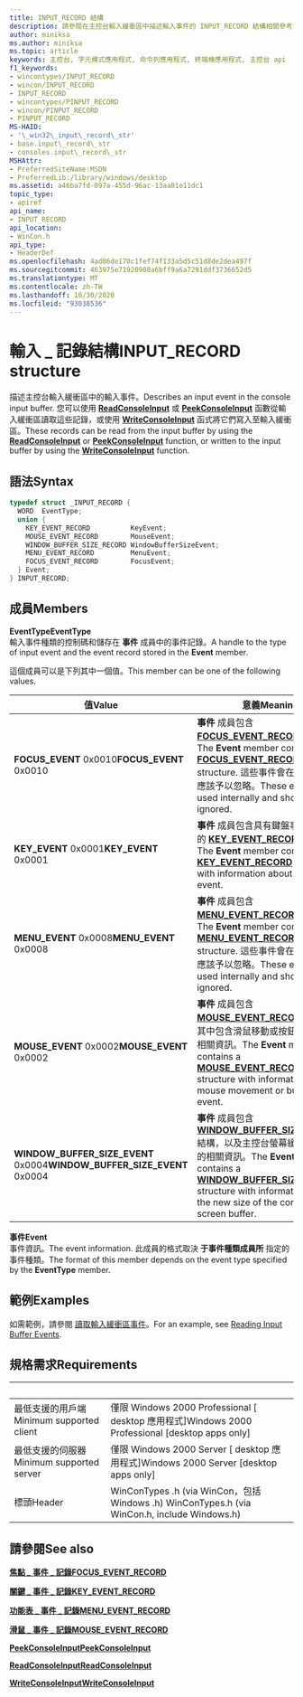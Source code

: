 ```yaml
---
title: INPUT_RECORD 結構
description: 請參閱在主控台輸入緩衝區中描述輸入事件的 INPUT_RECORD 結構相關參考資訊。
author: miniksa
ms.author: miniksa
ms.topic: article
keywords: 主控台, 字元模式應用程式, 命令列應用程式, 終端機應用程式, 主控台 api
f1_keywords:
- wincontypes/INPUT_RECORD
- wincon/INPUT_RECORD
- INPUT_RECORD
- wincontypes/PINPUT_RECORD
- wincon/PINPUT_RECORD
- PINPUT_RECORD
MS-HAID:
- '\_win32\_input\_record\_str'
- base.input\_record\_str
- consoles.input\_record\_str
MSHAttr:
- PreferredSiteName:MSDN
- PreferredLib:/library/windows/desktop
ms.assetid: a46ba7fd-097a-455d-96ac-13aa01e11dc1
topic_type:
- apiref
api_name:
- INPUT_RECORD
api_location:
- WinCon.h
api_type:
- HeaderDef
ms.openlocfilehash: 4ad86de170c1fef74f133a5d5c51d8de2dea497f
ms.sourcegitcommit: 463975e71920908a6bff9a6a7291ddf3736652d5
ms.translationtype: MT
ms.contentlocale: zh-TW
ms.lasthandoff: 10/30/2020
ms.locfileid: "93038536"
---
```

# <a name="input_record-structure"></a><span data-ttu-id="9de7a-104">輸入 \_ 記錄結構</span><span class="sxs-lookup"><span data-stu-id="9de7a-104">INPUT\_RECORD structure</span></span>

<span data-ttu-id="9de7a-105">描述主控台輸入緩衝區中的輸入事件。</span><span class="sxs-lookup"><span data-stu-id="9de7a-105">Describes an input event in the console input buffer.</span></span> <span data-ttu-id="9de7a-106">您可以使用 [**ReadConsoleInput**](readconsoleinput.md) 或 [**PeekConsoleInput**](peekconsoleinput.md) 函數從輸入緩衝區讀取這些記錄，或使用 [**WriteConsoleInput**](writeconsoleinput.md) 函式將它們寫入至輸入緩衝區。</span><span class="sxs-lookup"><span data-stu-id="9de7a-106">These records can be read from the input buffer by using the [**ReadConsoleInput**](readconsoleinput.md) or [**PeekConsoleInput**](peekconsoleinput.md) function, or written to the input buffer by using the [**WriteConsoleInput**](writeconsoleinput.md) function.</span></span>

## <a name="syntax"></a><span data-ttu-id="9de7a-107">語法</span><span class="sxs-lookup"><span data-stu-id="9de7a-107">Syntax</span></span>

```C
typedef struct _INPUT_RECORD {
  WORD  EventType;
  union {
    KEY_EVENT_RECORD          KeyEvent;
    MOUSE_EVENT_RECORD        MouseEvent;
    WINDOW_BUFFER_SIZE_RECORD WindowBufferSizeEvent;
    MENU_EVENT_RECORD         MenuEvent;
    FOCUS_EVENT_RECORD        FocusEvent;
  } Event;
} INPUT_RECORD;
```

## <a name="members"></a><span data-ttu-id="9de7a-108">成員</span><span class="sxs-lookup"><span data-stu-id="9de7a-108">Members</span></span>

<span data-ttu-id="9de7a-109">**EventType**</span><span class="sxs-lookup"><span data-stu-id="9de7a-109">**EventType**</span></span>  
<span data-ttu-id="9de7a-110">輸入事件種類的控制碼和儲存在 **事件** 成員中的事件記錄。</span><span class="sxs-lookup"><span data-stu-id="9de7a-110">A handle to the type of input event and the event record stored in the **Event** member.</span></span>

<span data-ttu-id="9de7a-111">這個成員可以是下列其中一個值。</span><span class="sxs-lookup"><span data-stu-id="9de7a-111">This member can be one of the following values.</span></span>

| <span data-ttu-id="9de7a-112">值</span><span class="sxs-lookup"><span data-stu-id="9de7a-112">Value</span></span> | <span data-ttu-id="9de7a-113">意義</span><span class="sxs-lookup"><span data-stu-id="9de7a-113">Meaning</span></span> |
|-|-|
| <span data-ttu-id="9de7a-114">**FOCUS_EVENT** 0x0010</span><span class="sxs-lookup"><span data-stu-id="9de7a-114">**FOCUS_EVENT** 0x0010</span></span> | <span data-ttu-id="9de7a-115">**事件** 成員包含 **[FOCUS_EVENT_RECORD](focus-event-record-str.md)** 結構。</span><span class="sxs-lookup"><span data-stu-id="9de7a-115">The **Event** member contains a **[FOCUS_EVENT_RECORD](focus-event-record-str.md)** structure.</span></span> <span data-ttu-id="9de7a-116">這些事件會在內部使用，應該予以忽略。</span><span class="sxs-lookup"><span data-stu-id="9de7a-116">These events are used internally and should be ignored.</span></span> |
| <span data-ttu-id="9de7a-117">**KEY_EVENT** 0x0001</span><span class="sxs-lookup"><span data-stu-id="9de7a-117">**KEY_EVENT** 0x0001</span></span> | <span data-ttu-id="9de7a-118">**事件** 成員包含具有鍵盤事件相關資訊的 **[KEY_EVENT_RECORD](key-event-record-str.md)** 結構。</span><span class="sxs-lookup"><span data-stu-id="9de7a-118">The **Event** member contains a **[KEY_EVENT_RECORD](key-event-record-str.md)** structure with information about a keyboard event.</span></span> |
| <span data-ttu-id="9de7a-119">**MENU_EVENT** 0x0008</span><span class="sxs-lookup"><span data-stu-id="9de7a-119">**MENU_EVENT** 0x0008</span></span> | <span data-ttu-id="9de7a-120">**事件** 成員包含 **[MENU_EVENT_RECORD](menu-event-record-str.md)** 結構。</span><span class="sxs-lookup"><span data-stu-id="9de7a-120">The **Event** member contains a **[MENU_EVENT_RECORD](menu-event-record-str.md)** structure.</span></span> <span data-ttu-id="9de7a-121">這些事件會在內部使用，應該予以忽略。</span><span class="sxs-lookup"><span data-stu-id="9de7a-121">These events are used internally and should be ignored.</span></span> |
| <span data-ttu-id="9de7a-122">**MOUSE_EVENT** 0x0002</span><span class="sxs-lookup"><span data-stu-id="9de7a-122">**MOUSE_EVENT** 0x0002</span></span> | <span data-ttu-id="9de7a-123">**事件** 成員包含 **[MOUSE_EVENT_RECORD](mouse-event-record-str.md)** 結構，其中包含滑鼠移動或按鈕按下事件的相關資訊。</span><span class="sxs-lookup"><span data-stu-id="9de7a-123">The **Event** member contains a **[MOUSE_EVENT_RECORD](mouse-event-record-str.md)** structure with information about a mouse movement or button press event.</span></span> |
| <span data-ttu-id="9de7a-124">**WINDOW_BUFFER_SIZE_EVENT** 0x0004</span><span class="sxs-lookup"><span data-stu-id="9de7a-124">**WINDOW_BUFFER_SIZE_EVENT** 0x0004</span></span> | <span data-ttu-id="9de7a-125">**事件** 成員包含 **[WINDOW_BUFFER_SIZE_RECORD](window-buffer-size-record-str.md)** 結構，以及主控台螢幕緩衝區新大小的相關資訊。</span><span class="sxs-lookup"><span data-stu-id="9de7a-125">The **Event** member contains a **[WINDOW_BUFFER_SIZE_RECORD](window-buffer-size-record-str.md)** structure with information about the new size of the console screen buffer.</span></span> |

<span data-ttu-id="9de7a-126">**事件**</span><span class="sxs-lookup"><span data-stu-id="9de7a-126">**Event**</span></span>  
<span data-ttu-id="9de7a-127">事件資訊。</span><span class="sxs-lookup"><span data-stu-id="9de7a-127">The event information.</span></span> <span data-ttu-id="9de7a-128">此成員的格式取決 **于事件種類成員所** 指定的事件種類。</span><span class="sxs-lookup"><span data-stu-id="9de7a-128">The format of this member depends on the event type specified by the **EventType** member.</span></span>

## <a name="examples"></a><span data-ttu-id="9de7a-129">範例</span><span class="sxs-lookup"><span data-stu-id="9de7a-129">Examples</span></span>

<span data-ttu-id="9de7a-130">如需範例，請參閱 [讀取輸入緩衝區事件](reading-input-buffer-events.md)。</span><span class="sxs-lookup"><span data-stu-id="9de7a-130">For an example, see [Reading Input Buffer Events](reading-input-buffer-events.md).</span></span>

## <a name="requirements"></a><span data-ttu-id="9de7a-131">規格需求</span><span class="sxs-lookup"><span data-stu-id="9de7a-131">Requirements</span></span>

| &nbsp; | &nbsp; |
|-|-|
| <span data-ttu-id="9de7a-132">最低支援的用戶端</span><span class="sxs-lookup"><span data-stu-id="9de7a-132">Minimum supported client</span></span> | <span data-ttu-id="9de7a-133">僅限 Windows 2000 Professional \[ desktop 應用程式\]</span><span class="sxs-lookup"><span data-stu-id="9de7a-133">Windows 2000 Professional \[desktop apps only\]</span></span> |
| <span data-ttu-id="9de7a-134">最低支援的伺服器</span><span class="sxs-lookup"><span data-stu-id="9de7a-134">Minimum supported server</span></span> | <span data-ttu-id="9de7a-135">僅限 Windows 2000 Server \[ desktop 應用程式\]</span><span class="sxs-lookup"><span data-stu-id="9de7a-135">Windows 2000 Server \[desktop apps only\]</span></span> |
| <span data-ttu-id="9de7a-136">標頭</span><span class="sxs-lookup"><span data-stu-id="9de7a-136">Header</span></span> | <span data-ttu-id="9de7a-137">WinConTypes .h (via WinCon，包括 Windows .h) </span><span class="sxs-lookup"><span data-stu-id="9de7a-137">WinConTypes.h (via WinCon.h, include Windows.h)</span></span> |

## <a name="see-also"></a><span data-ttu-id="9de7a-138">請參閱</span><span class="sxs-lookup"><span data-stu-id="9de7a-138">See also</span></span>

[<span data-ttu-id="9de7a-139">**焦點 \_ 事件 \_ 記錄**</span><span class="sxs-lookup"><span data-stu-id="9de7a-139">**FOCUS\_EVENT\_RECORD**</span></span>](focus-event-record-str.md)

[<span data-ttu-id="9de7a-140">**關鍵 \_ 事件 \_ 記錄**</span><span class="sxs-lookup"><span data-stu-id="9de7a-140">**KEY\_EVENT\_RECORD**</span></span>](key-event-record-str.md)

[<span data-ttu-id="9de7a-141">**功能表 \_ 事件 \_ 記錄**</span><span class="sxs-lookup"><span data-stu-id="9de7a-141">**MENU\_EVENT\_RECORD**</span></span>](menu-event-record-str.md)

[<span data-ttu-id="9de7a-142">**滑鼠 \_ 事件 \_ 記錄**</span><span class="sxs-lookup"><span data-stu-id="9de7a-142">**MOUSE\_EVENT\_RECORD**</span></span>](mouse-event-record-str.md)

[<span data-ttu-id="9de7a-143">**PeekConsoleInput**</span><span class="sxs-lookup"><span data-stu-id="9de7a-143">**PeekConsoleInput**</span></span>](peekconsoleinput.md)

[<span data-ttu-id="9de7a-144">**ReadConsoleInput**</span><span class="sxs-lookup"><span data-stu-id="9de7a-144">**ReadConsoleInput**</span></span>](readconsoleinput.md)

[<span data-ttu-id="9de7a-145">**WriteConsoleInput**</span><span class="sxs-lookup"><span data-stu-id="9de7a-145">**WriteConsoleInput**</span></span>](writeconsoleinput.md)
